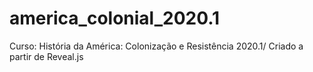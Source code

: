 # america_colonial_2020.1
Curso: História da América: Colonização e Resistência 2020.1/
Criado a partir de Reveal.js 

